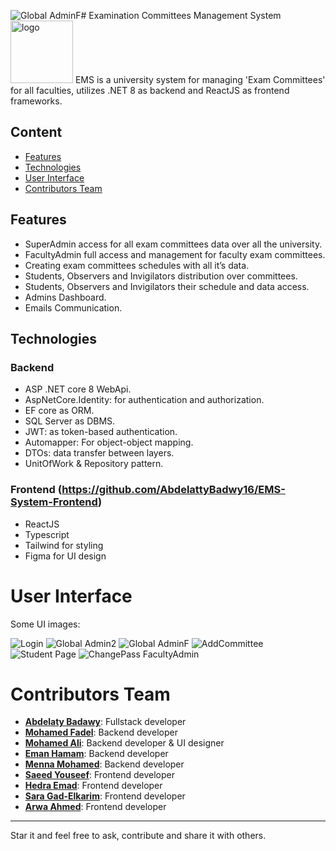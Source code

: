 ![Global AdminF](https://github.com/user-attachments/assets/141270eb-21ae-47d9-97a6-825867660762)# Examination Committees Management System
<img src="./Imgs/logo black.png" alt="logo" width="100"/> 
EMS is a university system for managing 'Exam Committees' for all faculties,
utilizes .NET 8 as backend and ReactJS as frontend frameworks.

## Content
-  [Features](#features)
-  [Technologies](#technologies)
-  [User Interface](#user-interface)
-  [Contributors Team](#contributors-team)

## Features
- SuperAdmin access for all exam committees data over all the university.
- FacultyAdmin full access and management for faculty exam committees.
- Creating exam committees schedules with all it’s data.
- Students, Observers and Invigilators distribution over committees.
- Students, Observers and Invigilators their schedule and data access.
- Admins Dashboard.
- Emails Communication.

## Technologies
### Backend
- ASP .NET core 8 WebApi.
- AspNetCore.Identity: for authentication and authorization.
- EF core as ORM.
- SQL Server as DBMS.
- JWT: as token-based authentication.
- Automapper: For object-object mapping.
- DTOs: data transfer between layers.
- UnitOfWork & Repository pattern.

### Frontend (https://github.com/AbdelattyBadwy16/EMS-System-Frontend)
- ReactJS
- Typescript
- Tailwind for styling
- Figma for UI design

# User Interface
Some UI images:

![Login](https://github.com/user-attachments/assets/eb493621-2e25-412a-9b64-d5864b3d5afd)
![Global Admin2](https://github.com/user-attachments/assets/1279785f-64a3-4e5c-a4db-58a5208da694)
![Global AdminF](https://github.com/user-attachments/assets/2183efb1-931e-4bde-800d-16645e610b81)
![AddCommittee](https://github.com/user-attachments/assets/e754ab8f-16d1-42a2-813a-74fe96088745)
![Student  Page](https://github.com/user-attachments/assets/36efaa81-6922-45e0-b56a-ceb65f0d5787)
![ChangePass FacultyAdmin](https://github.com/user-attachments/assets/bc29b252-40e0-495e-bebb-8cd6e78ce3e0)



# Contributors Team
- [**Abdelaty Badawy**](https://github.com/AbdelattyBadwy16): Fullstack developer
- [**Mohamed Fadel**](https://github.com/Mohamed-Fadel-10): Backend developer
- [**Mohamed Ali**](https://github.com/mohdali300): Backend developer & UI designer
- [**Eman Hamam**](https://github.com/EmanHamam): Backend developer
- [**Menna Mohamed**](https://github.com/menna7634): Backend developer
- [**Saeed Youseef**](https://github.com/Saeed-Youseef1): Frontend developer
- [**Hedra Emad**](https://github.com/hedra-emad): Frontend developer
- [**Sara Gad-Elkarim**](https://github.com/saragad2022): Frontend developer
- [**Arwa Ahmed**](https://github.com/Arwa-Ameen): Frontend developer

---
Star it and feel free to ask, contribute and share it with others.
